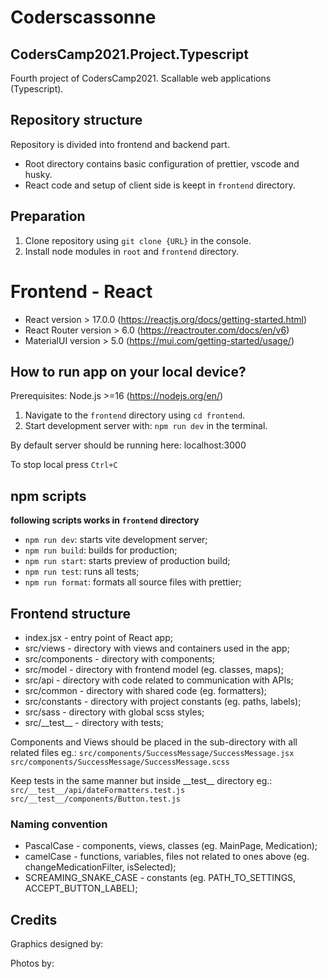 # Coderscassonne
## CodersCamp2021.Project.Typescript

Fourth project of CodersCamp2021. Scallable web applications (Typescript).

## Repository structure

Repository is divided into frontend and backend part.

- Root directory contains basic configuration of prettier, vscode and husky.
- React code and setup of client side is keept in `frontend` directory.

## Preparation

1. Clone repository using `git clone {URL}` in the console.
2. Install node modules in `root` and `frontend` directory.

# Frontend - React

- React version > 17.0.0 (https://reactjs.org/docs/getting-started.html)
- React Router version > 6.0 (https://reactrouter.com/docs/en/v6)
- MaterialUI version > 5.0 (https://mui.com/getting-started/usage/)

## How to run app on your local device?

Prerequisites:
Node.js >=16 (https://nodejs.org/en/)

1. Navigate to the `frontend` directory using `cd frontend`.
2. Start development server with: `npm run dev` in the terminal.

By default server should be running here: localhost:3000

To stop local press `Ctrl+C`

## npm scripts

**following scripts works in `frontend` directory**

- `npm run dev`: starts vite development server;
- `npm run build`: builds for production;
- `npm run start`: starts preview of production build;
- `npm run test`: runs all tests;
- `npm run format`: formats all source files with prettier;

## Frontend structure

- index.jsx - entry point of React app;
- src/views - directory with views and containers used in the app;
- src/components - directory with components;
- src/model - directory with frontend model (eg. classes, maps);
- src/api - directory with code related to communication with APIs;
- src/common - directory with shared code (eg. formatters);
- src/constants - directory with project constants (eg. paths, labels);
- src/sass - directory with global scss styles;
- src/\_\_test\_\_ - directory with tests;

Components and Views should be placed in the sub-directory with all related files eg.:
`src/components/SuccessMessage/SuccessMessage.jsx`
`src/components/SuccessMessage/SuccessMessage.scss`

Keep tests in the same manner but inside \_\_test\_\_ directory eg.:
`src/__test__/api/dateFormatters.test.js`
`src/__test__/components/Button.test.js`

### Naming convention

- PascalCase - components, views, classes (eg. MainPage, Medication);
- camelCase - functions, variables, files not related to ones above (eg. changeMedicationFilter, isSelected);
- SCREAMING_SNAKE_CASE - constants (eg. PATH_TO_SETTINGS, ACCEPT_BUTTON_LABEL);

## Credits

Graphics designed by:


Photos by:
